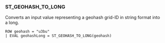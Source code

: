 <!--
This is generated by ESQL's AbstractFunctionTestCase. Do no edit it. See ../README.md for how to regenerate it.
-->

### ST_GEOHASH_TO_LONG
Converts an input value representing a geohash grid-ID in string format into a long.

```
ROW geohash = "u3bu"
| EVAL geohashLong = ST_GEOHASH_TO_LONG(geohash)
```
